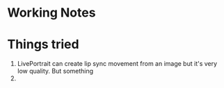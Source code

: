 # Working Notes

# Things tried

1. LivePortrait can create lip sync movement from an image but it's very low quality. But something
2. 